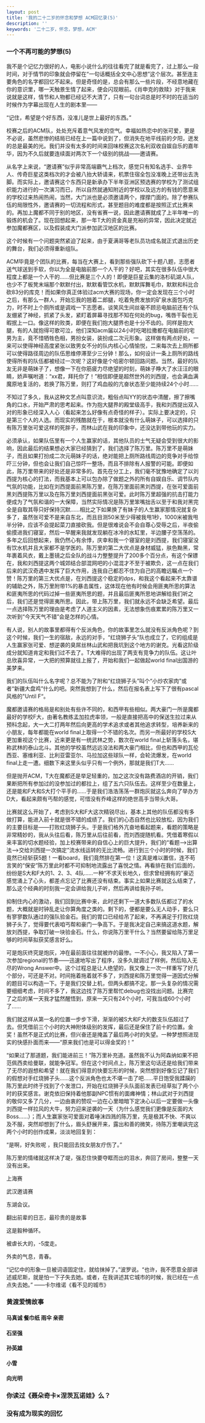 ```yaml
---
layout: post
title: '我的二十二岁的怀念和梦想 ACM回忆录(5)'
description: ''
keywords: '二十二岁，怀念，梦想，ACM'
---
```


### 一个不再可能的梦想(5)

我不是个记忆力很好的人，电影小说什么的往往看完了就是看完了，过上那么一段时间，对于情节的印象就会停留在“一句话概括全文中心思想”这个层次。甚至连主要角色的名字都回忆不起来。但是奇怪的是，总会有那么一些片段，不经意地藏在你的意识里，哪一天触景生情了起来，便会闪现眼前。《肖申克的救赎》对于我来说就是这样，情节和人物都已经记不大清了，只有一句台词总是时不时的在适当的时候作为字幕出现在人生的剧本里——

“记住，希望是个好东西，没准儿是世上最好的东西。”

校赛之后的ACM队，处处充斥着意气风发的空气。幸福如热恋中的张可爱，更是不必说，虽然悲惨的结局已经在上一篇中说到了，但消失在地平线前的夕阳，迸发的总是最美的光。我们并没有太多的时间来回味校赛这次名利双收自娱自乐的嘉年华，因为不久后就要连续面对两次下一个级别的挑战——邀请赛。

从名字上来说，“邀请赛”似乎非常高端霸气上档次，感觉只有知名选手、业界牛人、传奇巨星这类档次的才会被八抬大轿请来，机票住宿全包没准晚上还带出去洗脚。而实际上，邀请赛这个东西只是新承办下半年亚洲区预选赛的学校为了测试组织能力进行的一次演习而已，所以自然就通知附近的学校以及远方的有钱的愿意来的学校过来热闹热闹，当然，大门派也是必须邀请两个，撑撑门面的。除了参赛队伍的局限性外，邀请赛的一切流程和形式，甚至题目的难度都是按照正式比赛来的。再加上魔都不同于别的地区，没有省赛一说，因此邀请赛就成了上半年唯一的锻炼的机会了。现在回想起来，那一年T大的资金真是充裕的异常，因此决定就近参加魔都赛区，以及假装成大门派参加武汉地区的比赛。

这个时候有一个问题突然紧迫了起来，由于夏满哥等老队员功成名就正式退出历史的舞台，我们必须得重新组队。

ACM毕竟是个团队的比赛，每当在大赛上，看到那些强队砍下十题八题，志愿者送气球送到手软，你以为全是电脑前那一个人干的？好吧，其实在很多队伍中很大程度上都是一个人干的......但比赛是三个人的！即便是巨星云集的洛杉矶湖人队，也少不了板凳末端那个默默付出，默默看管饮水机，默默挥舞毛巾，默默和科比合砍83分的库克！而如果你真正体验过acm大赛的现场，你一定会发现在三个小时之后，有那么一群人，开始忘我的翘着二郎腿，吃着免费发放的矿泉水面包巧克力，时不时上个厕所或是调戏一下志愿者。谈笑风生间丝毫不顾忌电脑前还有个队友绷紧了神经，抓紧了头发，紧盯着屏幕寻找那不知在何处的bug，嘴唇干裂也无暇抿上一口。像这样的败类，即便在我们抱大腿界也是十分不齿的。同样是抱大腿，有的人就抱得可歌可泣，他们深知acm届以24小时吃喝拉撒都在电脑前的宅男为主，竟不惜牺牲色相，男扮女装，装扮成二次元形象。这样做有两点好处，一来可以使得神经高度紧张以致男女不分的队内核心心情愉悦，二来每次去上厕所都可以使得路径周边的队伍思维停滞至少三分钟！那么，如何设计一条上厕所的路线使得所有的队伍都被经过一次呢？这好像是个哈密尔顿回路问题。当然，最好的队友无非是萌妹子了，想像一下在你筋疲力尽绝望的时刻，萌妹子睁大了水汪汪的眼睛，娇声嘱咐道：“xx君，拜托你了！”相信即便是超然世外的刘西提，也会满血满魔原地复活的，若换了陈万里，则打了鸡血般的亢奋状态至少能持续24个小时……

不知过了多久，我从这种文艺点叫意识流，粗俗点叫YY的状态中清醒，擦了擦嘴角的口水，开始严肃的思考起来。作为抱大腿界的殿堂级高手，我和刘西提出双入对的形象已经深入人心（看起来怎么好像有点奇怪的样子）。实际上要决定的，只是第三个人的人选。而现实的残酷就在于，根本就没有什么萌妹子，可以选择的只有陈万里张可爱这样的死胖子，而林山武在我的印象中，还没达到带他玩的实力。

必须承认，如果队伍里有一个人生赢家的话，其他队员的士气无疑会受到很大的影响，因此最后的结果想必大家已经猜到了，我们选择了陈万里。陈万里不是萌妹子，而且如果打扮成二次元萌妹子的话，绝对能把上厕所路线周边的竞争对手给惊吓三分钟，但也会让我们自己惊吓一整场，而且不排除有人报警的可能。即便如此，陈万里带来的好处还是非常多的。首先在分工上，我们毫不犹豫地确定了以刘西提为核心的打法，而我基本上可以包办除了做题之外的所有自娱自乐、调节队内气氛的功能，比如在刘西提面前黑陈万里，在陈万里面前黑刘西提，在张可爱面前黑刘西提陈万里以及在陈万里刘西提面前黑张可爱。此时陈万里超强的抗击打能力便成为了气氛和谐的一大保障，当然实际情况是陈万里笨嘴拙舌以至于和我对黑完全是自取其辱只好保持沉默……相比之下如果换了有妹子的人生赢家那情况就复杂多了，虽然张可爱不是来自东北，而且目测50米至少得被我甩1秒，1000米被我甩半分钟，应该不会提起菜刀直接砍我。但是很难说会不会自尊心受辱之后，半夜偷偷摸进我们寝室，然后一早醒来我就发现躺在冰冷的水缸里，半边腰子空荡荡的。多年之后回想起来，我仍然心有余悸，庆幸和我一个寝室的是刘西提，我们寝室没有饮水机并且大家都不是学医的。陈万里的第二大优点是身材威猛，肤色黝黑，常年裹着风衣，戴上墨镜之后全队的战斗力整整提升了200多个百分点，有这个保镖在，我和刘西提这两个城郊结合部混网吧的小混混才不至于被欺负，这一点在我们后来的武汉奇遇中发挥了巨大作用，连我自己都忍不住为自己的高瞻远瞩点一个赞！陈万里的第三大优点是，在刘西提这个稳定的dps，和我这个看起来不太靠谱的辅助之外，陈万里附带1%的暴击属性，这体现在他有时候会用匪夷所思的算法和匪夷所思的代码过掉一些匪夷所思的题，并且最后匪夷所思地讲解给我们听之后，我们还是觉得匪夷所思。因此，带上陈万里，我们就永远不会缺乏希望。最后一点选择陈万里的理由是考虑了人道主义的因素，无法想象伤痕累累的陈万里又一次听到“今天天气不错”会是怎样的心情。

有人说，别人的故事里都得有个反派角色，你的故事里怎么就没有反派角色呢？到这个时候，我们一生的宿敌，永远的对手，“红烧狮子头”队也成立了，它的组成是人生赢家张可爱、想逆袭的臭屌丝林山武和把我坑到这个地方的谢克。光看这阶级成分就知道肯定和我们过不去了。T大难得的出现了两支有竞争力的队伍。这让叶总欣喜异常，一大把的预算就往上报了，开始和我们一起做起world final出国游的美梦来。

我们的队伍叫什么名字呢？总不能为了附和“红烧狮子头”叫个“小炒农家肉”或者“新疆大盘鸡”什么的吧。突然我想到了什么，然后在报名表上写下了很有pascal风格的"Until F“。

魔都邀请赛的格局是和别处有些许不同的，和西甲有些相似。两大豪门一所是魔都最好的学校F大，由著名教练孟加拉虎率领，一般是直接把高中的保送生拉过来从预科念起，大一大二打两年然后向更高的学术追求或者其他追求转型，培养新来的小朋友，每年都能在world final上取得一个不错的名次。而另一所最好的学校S大更加重视这个比赛，近来更是有一统武林之势，数次在world final上斩落头名，堪称武林的泰山北斗。其他的学校虽然远远没法和两大豪门相比，但也和西甲的瓦伦西亚、塞维利亚、比利亚雷亚尔、马拉加这些球队一样，会轮流爆发，在world final上走一遭。细数下来这里头似乎只有一个例外，那就是我们T大……

但是抛开ACM，T大在魔都还是举足轻重的，加之这次没有路费酒店的开销，我们果断把所有参加过的没参加过的都拉上，组了五六只队伍去。这样至少在数量上，还是能和F大和S大打个平手的……于是我们浩浩荡荡一群炮灰就这么奔向了举办方D大，看起来颇有丐帮的感觉，可惜没有乔峰这样的绝世高手当带头大哥。

比赛就这么开始了，考虑到S大和F大这次精锐尽出，基本上其他的队伍都没有多做打算，能进入前十就是很不错的成绩了。我们的心态自然也比较放松，因为我们的主要目标是——打败红烧狮子头。于是我们格外亢奋地看起题来，看题的策略是非常精妙的，我从头往后看，陈万里从后往前看，而刘西提随机看。凭借着寒假以来丰富的切水题经验，加上校赛带来的自信心上的巨大提升，我们的“看题-->出算法-->交给刘西提一次搞定”流水线运转的无比流畅。进行到三个小时的时候，我们竟然已经斩获5题！一看board，我们竟然排在第一位！这真是难以置信，连不苟言笑的“保安”陈万里此时都不可抑制地流露出了喜悦之情。再看排在我们后面的，纷纷是S大和F大的1、2、3、4队……一种“不求天长地久，但求曾经拥有的”豪迈感觉涌上了心头，都差点忘记了比赛还没有结束。事实上如果比赛就这么结束了，那么这个经典的时刻我一定会讲给我儿子听，然后再讲给我孙子听。

抑制住内心的激动，我们回到比赛中来，此时还剩下一道大多数队伍都过了的水题，大概就是时钟乱走让你算角度之类的。剩下的，便都是要么无人动手，要么只有寥寥数队通过的强队验金石。我们的胃口已经给吊了起来，不再满足于打败红烧狮子头了，觉得要代表咱丐帮和豪门一争高下。于是我决定自己来搞这道水题，解放刘西提，争取打破一块验金石。什么，你说陈万里干什么？当然要留给陈万里足够的时间草拟获奖感言好么。

可是炮灰终究是炮灰，冲在最前面往往就被炸的最惨。一不小心，我又陷入了第一次参加regional的节奏——迅速地写出了程序，没多久就调过了样例，然后陷入无尽的Wrong Answer中。这个过程总是让人绝望的，我又像上一次一样重写了好几个部分，可还是不对。时间拖着拖着就不多了，刘西提和陈万里觉得一道因式分解的题目可以构造一下。于是我们交替上机，但两头都搞不定。那一头复杂的情况需要细细考虑，时间不多了，我这边找了陈万里帮忙debug也没找出问题。比赛完了之后的某一天我才猛然醒悟到，原来一天只有24个小时，可我当成60个小时了……

我们就这样从第一名的位置一步步下滑，渐渐的被S大和F大的数支队伍超过了去。但凭借前三个小时的大神附体级别的发挥，最后还是保住了前十的位置。金奖！虽然不是正式的比赛，但兴奋还是掩盖了最后两小时的失望。一种梦想照进现实的快感扑面而来——“原来我们也是可以得金奖的！”

“如果过了那道题，我们能进前三！”陈万里补充道。虽然我不认为阿森纳如果不把范佩西卖给曼联，就能争冠军。但在这个时间点上，陈万里这句话还是给我们带来了无尽的遐想和希望！就在我们得意的快要忘形的时候，突然想到好像忘记了我们的假想对手红烧狮子头……这个反派角色也太不堪一击了吧……平日饱受我蹂躏的陈万里此时终于找到了个发泄口，开始在红烧狮子头队面前发表已经草拟了两个小时的获奖感言。谢克依旧保持着他那副NPC惯有的面瘫神情；林山武对于刘西提的敬仰又多了几分，一边由衷的赞叹一边在心里暗暗下定决心以后一定要做一头像刘西提一样拉风的大牛，努力迎来逆袭的一天（为什么感觉我们更像是反面的大Boss……）；而人生赢家张可爱面对着唾沫四溅的陈万里，先是极其不快、不爽以及不服，突然却想到了什么，眉头舒展开来，露出和善的微笑，待陈万里嘲讽完这两个小时的创作成果，淡淡地回复到：

“是啊，好失败呢 ，我只能回去找女朋友疗伤了。”

陈万里的情绪就这样决了堤，强忍住快要夺眶而出的泪水，奔回了房间，整整一天没有出来。

上海赛

武汉邀请赛

东湖会议。

翻出前辈的日志，最珍贵的是故事

这是毅种循环。

被虐长大的，-5度走。

外卖的气息，青春。


“记忆中的形象一旦被词语固定住，就给抹掉了。”波罗说。“也许，我不愿意全部讲述威尼斯，就是怕一下子失去她。或者，在我讲述其它城市的时候，我已经在一点点失去她。” 	——卡尔维诺《看不见的城市》
### 黄渡爱情故事
#### 马真诚 餐巾纸 雨伞 亲密
#### 石坚强
#### 孙英雄
#### 小雪
#### 向光明

### 你读过《聂朵奇卡×涅茨瓦诺娃》么？

### 没有成为现实的回忆


